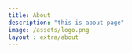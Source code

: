 ```yaml
---
title: About
description: "this is about page"
image: /assets/logo.png
layout : extra/about
---
```

